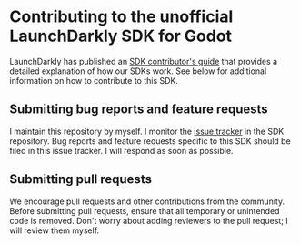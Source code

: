 # Contributing to the unofficial LaunchDarkly SDK for Godot

LaunchDarkly has published an [SDK contributor's guide](https://docs.launchdarkly.com/sdk/concepts/contributors-guide) that provides a detailed explanation of how our SDKs work. See below for additional information on how to contribute to this SDK.

## Submitting bug reports and feature requests

I maintain this repository by myself. I monitor the [issue tracker](https://github.com/brooswit/godot-ld-client-sdk/issues) in the SDK repository. Bug reports and feature requests specific to this SDK should be filed in this issue tracker. I will respond as soon as possible.

## Submitting pull requests

We encourage pull requests and other contributions from the community. Before submitting pull requests, ensure that all temporary or unintended code is removed. Don't worry about adding reviewers to the pull request; I will review them myself.
